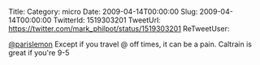 Title: 
Category: micro
Date: 2009-04-14T00:00:00
Slug: 2009-04-14T00:00:00
TwitterId: 1519303201
TweetUrl: https://twitter.com/mark_philpot/status/1519303201
ReTweetUser: 

[@parislemon](https://twitter.com/parislemon) Except if you travel @ off times, it can be a pain.  Caltrain is great if you're 9-5